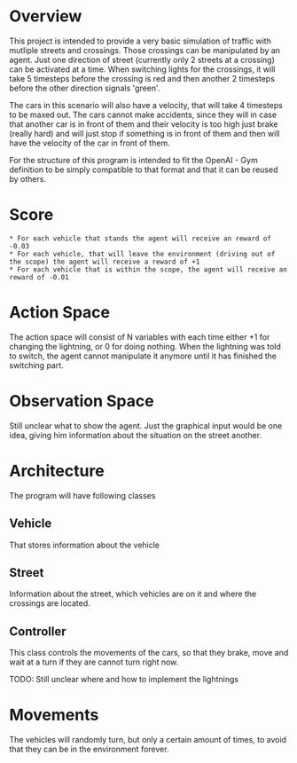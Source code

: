 # Overview
This project is intended to provide a very basic simulation of traffic with mutliple streets and crossings.
Those crossings can be manipulated by an agent. Just one direction of street (currently only 2 streets at a crossing) can be activated at a time.
When switching lights for the crossings, it will take 5 timesteps before the crossing is red and then another 2 timesteps before the other direction signals 'green'.

The cars in this scenario will also have a velocity, that will take 4 timesteps to be maxed out. The cars cannot make accidents, since they will in case that another car is in front of them 
and their velocity is too high just brake (really hard) and will just stop if something is in front of them and then will have the velocity of the car in front of them.

For the structure of this program is intended to fit the OpenAI - Gym definition to be simply compatible to that format and that it can be reused by others.

# Score
    * For each vehicle that stands the agent will receive an reward of -0.03
    * For each vehicle, that will leave the environment (driving out of the scope) the agent will receive a reward of +1
    * For each vehicle that is within the scope, the agent will receive an reward of -0.01
    
# Action Space
The action space will consist of N variables with each time either +1 for changing the lightning, or 0 for doing nothing.
When the lightning was told to switch, the agent cannot manipulate it anymore until it has finished the switching part.

# Observation Space
Still unclear what to show the agent.
Just the graphical input would be one idea,
giving him information about the situation on the street another.


# Architecture
The program will have following classes
## Vehicle
That stores information about the vehicle
## Street
Information about the street, which vehicles are on it and where the crossings are located.
## Controller
This class controls the movements of the cars, so that they brake, move and wait at a turn if they are cannot turn right now.

TODO: Still unclear where and how to implement the lightnings


# Movements
The vehicles will randomly turn, but only a certain amount of times, to avoid that they can be in the environment forever.


